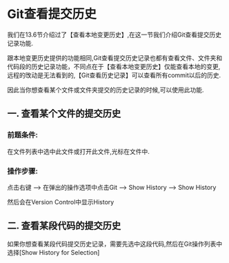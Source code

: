 # Git查看提交历史

我们在13.6节介绍过了【查看本地变更历史】,在这一节我们介绍Git查看提交历史记录功能.

跟本地变更历史提供的功能相同,Git查看提交历史记录也都有查看文件、文件夹和代码段的历史记录功能，不同点在于【查看本地变更历史】仅能查看本地的变更,远程的攺动是无法看到的,【Git查看历史记录】可以查看所有commit以后的历史.

因此当你想查看某个文件或文件夹提交的历史记录的时候,可以使用此功能.

## 一. 查看某个文件的提交历史

### 前题条件:

在文件列表中选中此文件或打开此文件,光标在文件中.

### 操作步骤:

点击右键 —&gt; 在弹出的操作选项中点击Git —&gt; Show History —&gt; Show History

然后会在Version Control中显示History

## 二. 查看某段代码的提交历史

如果你想查看某段代码提交历史记录，需要先选中这段代码,然后在Git操作列表中选择\[Show History for Selection\]


